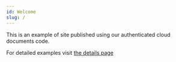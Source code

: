 ```yaml
---
id: Welcome
slug: /
---
```


This is an example of site published using our authenticated cloud documents code.

For detailed examples visit [the details page](./detail)
